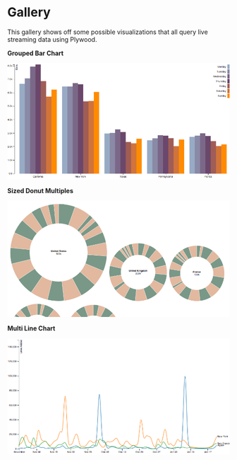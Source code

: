 # Gallery

This gallery shows off some possible visualizations that all query live streaming data using Plywood.

**Grouped Bar Chart**

[![Grouped Bar Chart](images/grouped-bar-chart.png)](http://bl.ocks.org/vogievetsky/9d3db7aeefd23694f052)

**Sized Donut Multiples**

[![Sized Donut Multiples](images/sized-donut-multiples.png)](http://bl.ocks.org/vogievetsky/30b764fa39d178be423e)

**Multi Line Chart**

[![Multi Line Chart](images/multi-line-chart.png)](http://bl.ocks.org/vogievetsky/0031106e42675a18fa8a)
